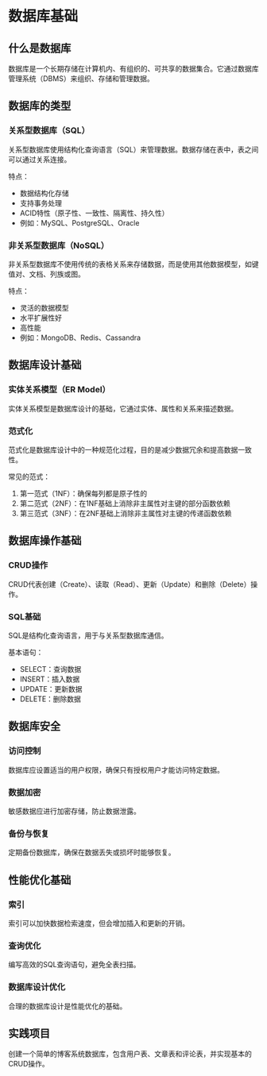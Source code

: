 # 数据库基础

## 什么是数据库

数据库是一个长期存储在计算机内、有组织的、可共享的数据集合。它通过数据库管理系统（DBMS）来组织、存储和管理数据。

## 数据库的类型

### 关系型数据库（SQL）

关系型数据库使用结构化查询语言（SQL）来管理数据。数据存储在表中，表之间可以通过关系连接。

特点：

- 数据结构化存储
- 支持事务处理
- ACID特性（原子性、一致性、隔离性、持久性）
- 例如：MySQL、PostgreSQL、Oracle

### 非关系型数据库（NoSQL）

非关系型数据库不使用传统的表格关系来存储数据，而是使用其他数据模型，如键值对、文档、列族或图。

特点：

- 灵活的数据模型
- 水平扩展性好
- 高性能
- 例如：MongoDB、Redis、Cassandra

## 数据库设计基础

### 实体关系模型（ER Model）

实体关系模型是数据库设计的基础，它通过实体、属性和关系来描述数据。

### 范式化

范式化是数据库设计中的一种规范化过程，目的是减少数据冗余和提高数据一致性。

常见的范式：

1. 第一范式（1NF）：确保每列都是原子性的
2. 第二范式（2NF）：在1NF基础上消除非主属性对主键的部分函数依赖
3. 第三范式（3NF）：在2NF基础上消除非主属性对主键的传递函数依赖

## 数据库操作基础

### CRUD操作

CRUD代表创建（Create）、读取（Read）、更新（Update）和删除（Delete）操作。

### SQL基础

SQL是结构化查询语言，用于与关系型数据库通信。

基本语句：

- SELECT：查询数据
- INSERT：插入数据
- UPDATE：更新数据
- DELETE：删除数据

## 数据库安全

### 访问控制

数据库应设置适当的用户权限，确保只有授权用户才能访问特定数据。

### 数据加密

敏感数据应进行加密存储，防止数据泄露。

### 备份与恢复

定期备份数据库，确保在数据丢失或损坏时能够恢复。

## 性能优化基础

### 索引

索引可以加快数据检索速度，但会增加插入和更新的开销。

### 查询优化

编写高效的SQL查询语句，避免全表扫描。

### 数据库设计优化

合理的数据库设计是性能优化的基础。

## 实践项目

创建一个简单的博客系统数据库，包含用户表、文章表和评论表，并实现基本的CRUD操作。
